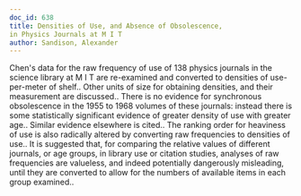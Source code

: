 ```yaml
---
doc_id: 638
title: Densities of Use, and Absence of Obsolescence,
in Physics Journals at M I T
author: Sandison, Alexander
---
```


Chen's data for the raw frequency of use of 138 physics journals in the
science library at M I T are re-examined and converted to densities of
use-per-meter of shelf.. Other units of size for obtaining densities,
and their measurement are discussed.. There is no evidence for synchronous
obsolescence in the 1955 to 1968 volumes of these journals: instead there is
some statistically significant evidence of greater density of use with
greater age.. Similar evidence elsewhere is cited.. The ranking order for
heaviness of use is also radically altered by converting raw frequencies
to densities of use.. 
   It is suggested that, for comparing the relative values of different
journals, or age groups, in library use or citation studies, analyses of
raw frequencies are valueless, and indeed potentially dangerously misleading, 
until they are converted to allow for the numbers of available items in each 
group examined..